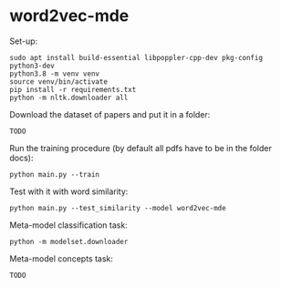 # word2vec-mde

Set-up:
```shell
sudo apt install build-essential libpoppler-cpp-dev pkg-config python3-dev
python3.8 -m venv venv
source venv/bin/activate
pip install -r requirements.txt
python -m nltk.downloader all
```

Download the dataset of papers and put it in a folder:
```shell
TODO
```

Run the training procedure (by default all pdfs have to be in the folder docs):
```shell
python main.py --train
```

Test with it with word similarity:
```shell
python main.py --test_similarity --model word2vec-mde
```

Meta-model classification task:
```shell
python -m modelset.downloader
```

Meta-model concepts task:
```shell
TODO
```
